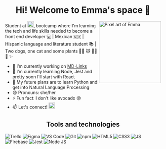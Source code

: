 [//]: <> (https://shields.io/, https://simpleicons.org/?q=node, https://github.com/anuraghazra/github-readme-stats)

<h1 align="center">Hi! Welcome to Emma's space 💫</h1>

<img alt="Pixel art of Emma" src="https://cdn.glitch.me/d2ab2403-ec2a-47bb-9c82-30a5c72c4859%2Fimage.png?v=1635474712492" align="right" width=200px/>

Student at <img alt="Laboratoria" src="https://img.shields.io/badge/-%3CLaboratoria%3E-%23FFE71A?style=for-the-badge&logo" height=20px/>, bootcamp where I'm learning the tech and life skills needed to become a front end developer :computer:  | Mexican 🇲🇽 |
Hispanic language and literature student :books: |
Two dogs, one cat and some plants :dog::dog: :cat: :seedling::herb::cactus:  :sparkles:


- 🔭 I’m currently working on [MD-Links](https://github.com/emmaspace/CDMX011-md-links)
- 🌱 I’m currently learning Node, Jest and pretty soon I'll start with React
- 💭 My future plans are to learn Python and get into Natural Language Processing
- 😄 Pronouns: she/her
- ⚡ Fun fact: I don't like avocado :stuck_out_tongue_closed_eyes:
- 📫 Let's connect!   <a href="https://www.linkedin.com/in/emma-rosa-ramirez-aguila/"><img alt="LinkedIn" src="https://img.shields.io/badge/-LinkedIn-%230A66C2?style=for-the-badge&logo=linkedin" height=20px/></a>

<h2 align="center">Tools and technologies</h2>

<img alt="Trello" src="https://img.shields.io/badge/-Trello-%230052CC?style=for-the-badge&logo=trello"/> <img alt="Figma" src="https://img.shields.io/badge/-Figma-%20%239452EB?style=for-the-badge&logo=Figma&logoColor=white"/> <img alt="VS Code" src="http://img.shields.io/badge/-VS%20Code-000000?style=for-the-badge&logo=Visual-studio-code&logoColor=blue"/> <img alt="Git" src="https://img.shields.io/badge/-Git-%20%23F05032?style=for-the-badge&logo=Git&logoColor=white"/> <img alt="npm" src="https://img.shields.io/badge/-npm-%23CB3837?style=for-the-badge&logo=npm"/> <img alt="HTML5" src="https://img.shields.io/badge/-HTML%205-E34F26?style=for-the-badge&logo=html5&logoColor=white"/> <img alt="CSS3" src="https://img.shields.io/badge/-CSS%203-%20%231572B6?style=for-the-badge&logo=CSS3"/> <img alt="JS" src="https://img.shields.io/badge/javascript%20-%23323330.svg?&style=for-the-badge&logo=javascript&logoColor=%23F7DF1E)"/> <img alt="Firebase" src="https://img.shields.io/badge/-Firebase-%23039BE5?style=for-the-badge&logo=Firebase&logoColor=FFCA28"/> <img alt="Jest" src="https://img.shields.io/badge/-Jest-%23C21325?style=for-the-badge&logo=Jest"/> <img alt="Node JS" src="https://img.shields.io/badge/-Node%20JS-%23339933?style=for-the-badge&logo=Node.js&logoColor=white"/>
